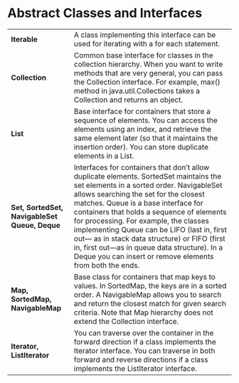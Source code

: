 Abstract Classes and Interfaces
====================

<table>
<tr>
    <td><strong>Iterable</strong></td>  
    <td>A class implementing this interface can be used for iterating with a for each statement.</td>
</tr>
<tr>
<tr>
    <td><strong>Collection</strong></td>
    <td>Common base interface for classes in the collection hierarchy. When you want to write 
methods that are very general, you can pass the Collection interface.
For example, max() method in java.util.Collections takes a Collection and
returns an object.
    </td>
</tr>
<tr>
    <td><strong>List</strong></td>
    <td>Base interface for containers that store a sequence of elements. You can access the
elements using an index, and retrieve the same element later (so that it maintains
the insertion order). You can store duplicate elements in a List.
    </td>
</tr>
<tr>
    <td><strong>Set, SortedSet,
NavigableSet
Queue, Deque</strong>
    </td>
    <td>Interfaces for containers that don’t allow duplicate elements. SortedSet maintains
the set elements in a sorted order. NavigableSet allows searching the set for the
closest matches.
Queue is a base interface for containers that holds a sequence of elements for
processing. For example, the classes implementing Queue can be LIFO (last in,
first out— as in stack data structure) or FIFO (first in, first out—as in queue data
structure). In a Deque you can insert or remove elements from both the ends.
    </td>
</tr>
<tr>
    <td><strong>Map, SortedMap, NavigableMap</strong></td>
    <td>Base class for containers that map keys to values. In SortedMap, the keys are in a
sorted order. A NavigableMap allows you to search and return the closest match
for given search criteria. Note that Map hierarchy does not extend the Collection
interface.</td>
</tr>
<tr>
    <td><strong>Iterator, ListIterator</strong></td>
    <td>You can traverse over the container in the forward direction if a class implements
the Iterator interface. You can traverse in both forward and reverse directions if a
class implements the ListIterator interface.
    </td>
</tr>
</table>
